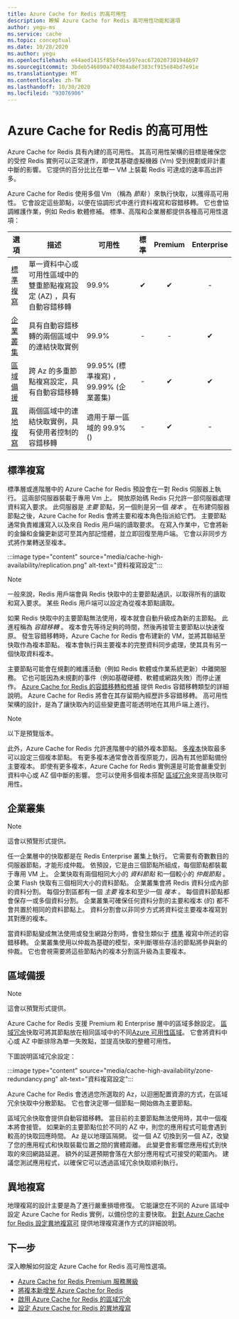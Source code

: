 ```yaml
---
title: Azure Cache for Redis 的高可用性
description: 瞭解 Azure Cache for Redis 高可用性功能和選項
author: yegu-ms
ms.service: cache
ms.topic: conceptual
ms.date: 10/28/2020
ms.author: yegu
ms.openlocfilehash: e44aed1415f85bf4ea597eac6720207301946b97
ms.sourcegitcommit: 3bdeb546890a740384a8ef383cf915e84bd7e91e
ms.translationtype: MT
ms.contentlocale: zh-TW
ms.lasthandoff: 10/30/2020
ms.locfileid: "93076906"
---
```

# <a name="high-availability-for-azure-cache-for-redis"></a>Azure Cache for Redis 的高可用性

Azure Cache for Redis 具有內建的高可用性。 其高可用性架構的目標是確保您的受控 Redis 實例可以正常運作，即使其基礎虛擬機器 (Vm) 受到規劃或非計畫中斷的影響。 它提供的百分比比在單一 VM 上裝載 Redis 可達成的速率高出許多。

Azure Cache for Redis 使用多個 Vm （稱為 *節點* ）來執行快取，以獲得高可用性。 它會設定這些節點，以便在協調形式中進行資料複寫和容錯移轉。 它也會協調維護作業，例如 Redis 軟體修補。 標準、高階和企業層都提供各種高可用性選項：

| 選項 | 描述 | 可用性 | 標準 | Premium | Enterprise |
| ------------------- | ------- | ------- | :------: | :---: | :---: |
| [標準複寫](#standard-replication)| 單一資料中心或可用性區域中的雙重節點複寫設定 (AZ) ，具有自動容錯移轉 | 99.9% |✔|✔|-|
| [企業叢集](#enterprise-cluster) | 具有自動容錯移轉的兩個區域中的連結快取實例 | 99.9% |-|-|✔|
| [區域備援](#zone-redundancy) | 跨 Az 的多重節點複寫設定，具有自動容錯移轉 | 99.95% (標準複寫) ，99.99% (企業叢集)  |-|✔|✔|
| [異地複寫](#geo-replication) | 兩個區域中的連結快取實例，具有使用者控制的容錯移轉 | 適用于單一區域的 99.9% ()  |-|✔|-|

## <a name="standard-replication"></a>標準複寫

標準層或進階層中的 Azure Cache for Redis 預設會在一對 Redis 伺服器上執行。 這兩部伺服器裝載于專用 Vm 上。 開放原始碼 Redis 只允許一部伺服器處理資料寫入要求。 此伺服器是 *主要* 節點，另一個則是另一個 *複本* 。 在布建伺服器節點之後，Azure Cache for Redis 會將主要和複本角色指派給它們。 主要節點通常負責維護寫入以及來自 Redis 用戶端的讀取要求。 在寫入作業中，它會將新的金鑰和金鑰更新認可至其內部記憶體，並立即回復至用戶端。 它會以非同步方式將作業轉送至複本。

:::image type="content" source="media/cache-high-availability/replication.png" alt-text="資料複寫設定":::
   
>[!NOTE]
>一般來說，Redis 用戶端會與 Redis 快取中的主要節點通訊，以取得所有的讀取和寫入要求。 某些 Redis 用戶端可以設定為從複本節點讀取。
>
>

如果 Redis 快取中的主要節點無法使用，複本就會自動升級成為新的主節點。 此進程稱為 *容錯移轉* 。 複本會先等待足夠的時間，然後再接管主要節點以快速復原。 發生容錯移轉時，Azure Cache for Redis 會布建新的 VM，並將其聯結至快取作為複本節點。 複本會執行與主要複本的完整資料同步處理，使其具有另一個快取資料複本。

主要節點可能會在規劃的維護活動（例如 Redis 軟體或作業系統更新）中離開服務。 它也可能因為未規劃的事件（例如基礎硬體、軟體或網路失敗）而停止運作。 [Azure Cache for Redis 的容錯移轉和修補](cache-failover.md) 提供 Redis 容錯移轉類型的詳細說明。 Azure Cache for Redis 將會在其存留期內經歷許多容錯移轉。 高可用性架構的設計，是為了讓快取內的這些變更盡可能透明地在其用戶端上進行。

>[!NOTE]
>以下是預覽版本。
>
>

此外，Azure Cache for Redis 允許進階層中的額外複本節點。 [多複本](cache-how-to-multi-replicas.md)快取最多可以設定三個複本節點。 有更多複本通常會改善復原能力，因為有其他節點備份主要複本。 即使有更多複本，Azure Cache for Redis 實例還是可能會嚴重受到資料中心或 AZ 個中斷的影響。 您可以使用多個複本搭配 [區域冗余](#zone-redundancy)來提高快取可用性。

## <a name="enterprise-cluster"></a>企業叢集

>[!NOTE]
>這會以預覽形式提供。
>
>

任一企業層中的快取都是在 Redis Enterprise 叢集上執行。 它需要有奇數數目的伺服器節點，才能形成仲裁。 依預設，它是由三個節點所組成，每個節點都裝載于專用 VM 上。 企業快取有兩個相同大小的 *資料節點* 和一個較小的 *仲裁節點* 。 企業 Flash 快取有三個相同大小的資料節點。 企業叢集會將 Redis 資料分成內部的資料分割。 每個分割區都有一個 *主要* 複本和至少一個 *複本* 。 每個資料節點都會保存一或多個資料分割。 企業叢集可確保任何資料分割的主要和複本 (的) 都不會共置於相同的資料節點上。 資料分割會以非同步方式將資料從主要複本複寫到其對應的複本。

當資料節點變成無法使用或發生網路分割時，會發生類似于 [標準](#standard-replication) 複寫中所述的容錯移轉。 企業叢集使用以仲裁為基礎的模型，來判斷哪些存活的節點將參與新的仲裁。 它也會視需要將這些節點內的複本分割區升級為主要複本。

## <a name="zone-redundancy"></a>區域備援

>[!NOTE]
>這會以預覽形式提供。
>
>

Azure Cache for Redis 支援 Premium 和 Enterprise 層中的區域多餘設定。 [區域冗余](cache-how-to-zone-redundancy.md)快取可將其節點放在相同區域中的不同[Azure 可用性區域](../availability-zones/az-overview.md)。 它會將資料中心或 AZ 中斷排除為單一失敗點，並提高快取的整體可用性。

下圖說明區域冗余設定：

:::image type="content" source="media/cache-high-availability/zone-redundancy.png" alt-text="資料複寫設定":::
   
Azure Cache for Redis 會透過您所選取的 Az，以迴圈配置資源的方式，在區域冗余快取中分散節點。 它也會決定哪一個節點一開始做為主要節點。

區域冗余快取會提供自動容錯移轉。 當目前的主要節點無法使用時，其中一個複本將會接管。 如果新的主要節點位於不同的 AZ 中，則您的應用程式可能會遇到較高的快取回應時間。 Az 是以地理區隔開。 從一個 AZ 切換到另一個 AZ，改變了您的應用程式和快取裝載位置之間的實體距離。 此變更會影響您應用程式到快取的來回網路延遲。 額外的延遲預期會落在大部分應用程式可接受的範圍內。 建議您測試應用程式，以確保它可以透過區域冗余快取順利執行。

## <a name="geo-replication"></a>異地複寫

地理複寫的設計主要是為了進行嚴重損壞修復。 它能讓您在不同的 Azure 區域中設定 Azure Cache for Redis 實例，以備份您的主要快取。 [針對 Azure Cache for Redis 設定異地複寫可](cache-how-to-geo-replication.md) 提供地理複寫運作方式的詳細說明。

## <a name="next-steps"></a>下一步

深入瞭解如何設定 Azure Cache for Redis 高可用性選項。

* [Azure Cache for Redis Premium 服務層級](cache-overview.md#service-tiers)
* [將複本新增至 Azure Cache for Redis](cache-how-to-multi-replicas.md)
* [啟用 Azure Cache for Redis 的區域冗余](cache-how-to-zone-redundancy.md)
* [設定 Azure Cache for Redis 的異地複寫](cache-how-to-geo-replication.md)